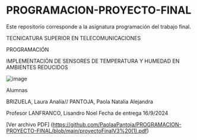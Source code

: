 # PROGRAMACION-PROYECTO-FINAL
Este repositorio corresponde a la asignatura programación del trabajo final.


TECNICATURA SUPERIOR EN TELECOMUNICACIONES

PROGRAMACIÓN


IMPLEMENTACIÓN DE SENSORES DE TEMPERATURA Y HUMEDAD EN AMBIENTES REDUCIDOS


![image](https://github.com/user-attachments/assets/e5ad2871-cfc9-4ba8-91e4-b14f2fe54e29)















Alumnas
 
BRIZUELA, Laura Analía//
PANTOJA, Paola Natalia Alejandra 
 

Profesor
LANFRANCO, Lisandro Noel
Fecha de entrega
16/9/2024


[Ver archivo PDF] (https://github.com/PaolaaPantoja/PROGRAMACION-PROYECTO-FINAL/blob/main/proyectoFinalV3%20(1).pdf)
